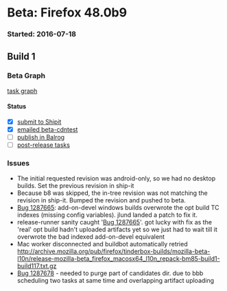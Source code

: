# Beta: Firefox 48.0b9

### Started: 2016-07-18

## Build 1

### Beta Graph
[task graph](https://tools.taskcluster.net/task-group-inspector/#OPqfW1yBTgSd8Ud4svhRag)


#### Status
- [x] [submit to Shipit](https://wiki.mozilla.org/Release:Release_Automation_on_Mercurial:Starting_a_Release#Submit_to_Ship_It)
- [x] [emailed beta-cdntest](../how-tos/relpro.md#1-email-drivers-re-release-live-on-cdntest-channel)
- [ ] [publish in Balrog](../how-tos/relpro.md#3-publish-in-balrog)
- [ ] [post-release tasks](../how-tos/relpro.md#4-post-release-step)

### Issues
- The initial requested revision was android-only, so we had no desktop builds. Set the previous revision in ship-it
- Because b8 was skipped, the in-tree revision was not matching the revision in ship-it. Bumped the revision and pushed to beta.
- [Bug 1287665](https://bugzil.la/1287665): add-on-devel windows builds overwrote the opt build TC indexes (missing config variables). jlund landed a patch to fix it.
- release-runner sanity caught '[Bug 1287665](https://bugzil.la/1287665)'. got lucky with fix as the 'real' opt build hadn't uploaded artifacts yet so we just had to wait till it overwrote the bad indexed add-on-devel equivalent
- Mac worker disconnected and buildbot automatically retried http://archive.mozilla.org/pub/firefox/tinderbox-builds/mozilla-beta-l10n/release-mozilla-beta_firefox_macosx64_l10n_repack-bm85-build1-build117.txt.gz
- [Bug 1287678](https://bugzil.la/1287678) - needed to purge part of candidates dir. due to bbb scheduling two tasks at same time and overlapping artifact uploading


